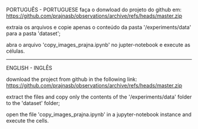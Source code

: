 PORTUGUÊS - PORTUGUESE
faça o donwload do projeto do github em:
https://github.com/prajnasb/observations/archive/refs/heads/master.zip

extraia os arquivos e copie apenas o conteúdo da pasta '/experiments/data' para a pasta 'dataset';

abra o arquivo 'copy_images_prajna.ipynb' no jupter-notebook e execute as células.

----------------------
ENGLISH - INGLÊS

download the project from github in the following link:
https://github.com/prajnasb/observations/archive/refs/heads/master.zip

extract the files and copy only the contents of the '/experiments/data' folder to the 'dataset' folder;

open the file 'copy_images_prajna.ipynb' in a jupyter-notebook instance and execute the cells.

